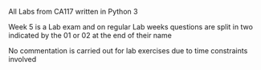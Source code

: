 All Labs from CA117 written in Python 3

Week 5 is a Lab exam and on regular Lab weeks questions are split in two indicated by the 01 or 02 at the end of their name

No commentation is carried out for lab exercises due to time constraints involved
